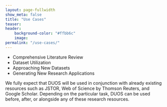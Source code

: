 ```yaml
---
layout: page-fullwidth
show_meta: false
title: "Use Cases"
teaser:
header:
    background-color: "#ffbb6c"
    image:
permalink: "/use-cases/"
---
```

* Comprehensive Literature Review
* Dataset Utilization
* Approaching New Datasets
* Generating New Research Applications   

We fully expect that DUOS will be used in conjunction with already
existing resources such as JSTOR, Web of Science by Thomson Reuters,
and Google Scholar.  Depending on the particular task, DUOS can be
used before, after, or alongside any of these research resources.
